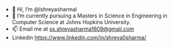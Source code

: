 - 👋 Hi, I’m @lshreyasharmal
- 🌱 I’m currently pursuing a Masters in Science in Engineering in Computer Science at Johns Hopkins University.
- 📫 Email me at ss.shreyasharma1609@gmail.com
- Linkedin https://www.linkedin.com/in/shreya0sharma/

<!---
lshreyasharmal/lshreyasharmal is a ✨ special ✨ repository because its `README.md` (this file) appears on your GitHub profile.
You can click the Preview link to take a look at your changes.
--->
